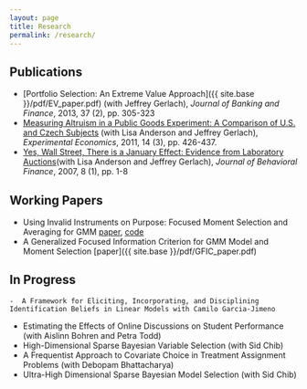 ```yaml
---
layout: page
title: Research
permalink: /research/
---
```

## Publications

- [Portfolio Selection: An Extreme Value Approach]({{ site.base }}/pdf/EV_paper.pdf) (with Jeffrey Gerlach), *Journal of Banking and Finance*, 2013, 37 (2), pp. 305-323
- [Measuring Altruism in a Public Goods Experiment: A Comparison of U.S. and Czech Subjects](http://link.springer.com/article/10.1007%2Fs10683-011-9274-8) (with Lisa Anderson and Jeffrey Gerlach), *Experimental Economics*, 2011, 14 (3), pp. 426-437.
- [Yes, Wall Street, There is a January Effect: Evidence from Laboratory Auctions](http://www.tandfonline.com/doi/abs/10.1080/15427560709337012)(with Lisa Anderson and Jeffrey Gerlach), *Journal of Behavioral Finance*, 2007, 8 (1), pp. 1-8

## Working Papers

- Using Invalid Instruments on Purpose: Focused Moment Selection and Averaging for GMM [paper](http://arxiv.org/pdf/1408.0705v2.pdf), [code](https://github.com/fditraglia/fmsc)
- A Generalized Focused Information Criterion for GMM Model and Moment Selection [paper]({{ site.base }}/pdf/GFIC_paper.pdf)

## In Progress
	-  A Framework for Eliciting, Incorporating, and Disciplining Identification Beliefs in Linear Models with Camilo Garcia-Jimeno 
  -  Estimating the Effects of Online Discussions on Student Performance (with Aislinn Bohren and Petra Todd)
  -  High-Dimensional Sparse Bayesian Variable Selection (with Sid Chib)
  -  A Frequentist Approach to Covariate Choice in Treatment Assignment Problems (with Debopam Bhattacharya)
  -  Ultra-High Dimensional Sparse Bayesian Model Selection (with Sid Chib)
